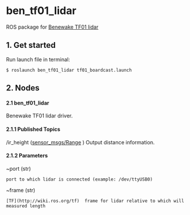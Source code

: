 # ben_tf01_lidar

ROS package for [Benewake TF01 lidar](http://www.benewake.com/TF01_e.html) 

## 1. Get started

Run launch file in terminal:
 ``` 
$ roslaunch ben_tf01_lidar tf01_boardcast.launch
```

## 2. Nodes

#### 2.1 ben_tf01_lidar

Benewake TF01 lidar driver.

#### 2.1.1 Published Topics

/ir_height ([sensor_msgs/Range](http://docs.ros.org/api/sensor_msgs/html/msg/Range.html) )
    Output distance information. 

#### 2.1.2 Parameters

~port (str) 
    
    port to which lidar is connected (example: /dev/ttyUSB0)
    
~frame (str) 

    [TF](http://wiki.ros.org/tf)  frame for lidar relative to which will measured length

